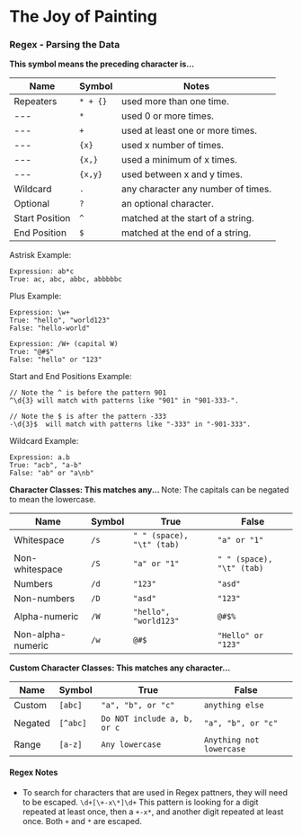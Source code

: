 # The Joy of Painting

### Regex - Parsing the Data

<strong>This symbol means the preceding character is...</strong>

| Name | Symbol | Notes |
| --- | --- | --- |
| Repeaters | `* + {}` | used more than one time. |
| --- | `*` | used 0 or more times. |
| --- | `+` | used at least one or more times. |
| --- | `{x}` | used x number of times. |
| --- | `{x,}` | used a minimum of x times. |
| --- | `{x,y}` | used between x and y times. |
| Wildcard | `.` | any character any number of times. |
| Optional | `?` | an optional character. |
| Start Position | `^` | matched at the start of a string. |
| End Position | `$` | matched at the end of a string. |

Astrisk Example:
```
Expression: ab*c
True: ac, abc, abbc, abbbbbc
```

Plus Example:
```
Expression: \w+
True: "hello", "world123"
False: "hello-world"

Expression: /W+ (capital W)
True: "@#$"
False: "hello" or "123"
```

Start and End Positions Example:
```
// Note the ^ is before the pattern 901
^\d{3} will match with patterns like "901" in "901-333-".

// Note the $ is after the pattern -333
-\d{3}$  will match with patterns like "-333" in "-901-333".
```

Wildcard Example:
```
Expression: a.b
True: "acb", "a-b"
False: "ab" or "a\nb"
```

<strong> Character Classes: This matches any... </strong>
Note: The capitals can be negated to mean the lowercase.

| Name | Symbol | True | False |
| --- | --- | --- | --- |
| Whitespace | `/s` | `" " (space), "\t" (tab)` | `"a" or "1"` |
| Non-whitespace | `/S` | `"a" or "1"` | `" " (space), "\t" (tab)` |
| Numbers | `/d` | `"123"` | `"asd"` |
| Non-numbers | `/D` | `"asd"` | `"123"` |
| Alpha-numeric | `/W` | `"hello", "world123"` | `@#$%` |
| Non-alpha-numeric | `/w` | `@#$` | `"Hello" or "123"` |

<strong> Custom Character Classes: This matches any character... </strong>

| Name | Symbol | True | False |
| --- | --- | --- | --- |
| Custom | `[abc]` | `"a", "b", or "c"` | `anything else` |
| Negated | `[^abc]` | `Do NOT include a, b, or c` | `"a", "b", or "c"` |
| Range | `[a-z]` | `Any lowercase` | `Anything not lowercase` |

#### Regex Notes

- To search for characters that are used in Regex pattners, they will need to be escaped. `\d+[\+-x\*]\d+` This pattern is looking for a digit repeated at least once, then a `+-x*`, and another digit repeated at least once.  Both `+` and `*` are escaped.